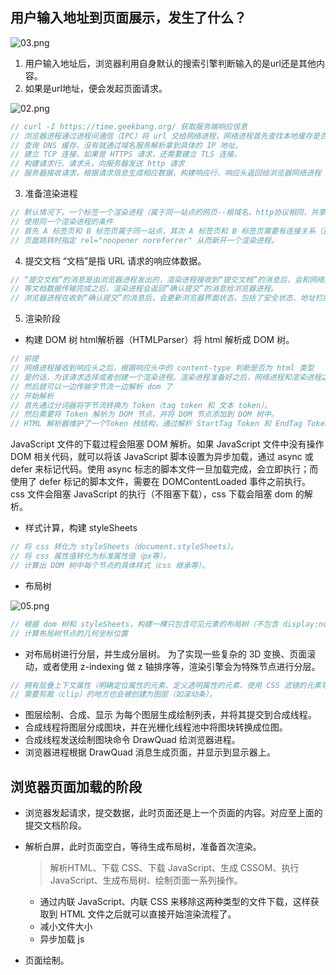 ## 用户输入地址到页面展示，发生了什么？

![03.png](https://i.loli.net/2020/03/13/Nca3iw1GuEfPbU9.png)

1. 用户输入地址后，浏览器利用自身默认的搜索引擎判断输入的是url还是其他内容。
2. 如果是url地址，便会发起页面请求。

![02.png](https://i.loli.net/2020/03/13/QEui84BXvrZqJmM.png)

```javascript
// curl -I https://time.geekbang.org/ 获取服务端响应信息
// 浏览器进程通过进程间通信（IPC）将 url 交给网络进程，网络进程首先查找本地缓存是否缓存了该资源，如果有就直接返回。如果没有，进入请求流程。
// 查询 DNS 缓存，没有就通过域名服务解析拿到具体的 IP 地址。
// 建立 TCP 连接，如果是 HTTPS 请求，还需要建立 TLS 连接。
// 构建请求行、请求头，向服务器发送 http 请求
// 服务器接收请求，根据请求信息生成相应数据，构建响应行、响应头返回给浏览器网络进程
```
3. 准备渲染进程
```javascript
// 默认情况下，一个标签一个渲染进程（属于同一站点的网页--根域名、http协议相同，共享一个渲染进程。不过可以在页面跳转时指定 rel="noopener noreferrer" 从而新开一个渲染进程）
// 使用同一个渲染进程的条件
// 首先 A 标签页和 B 标签页属于同一站点，其次 A 标签页和 B 标签页需要有连接关系（通过页面间跳转打开的）。
// 页面跳转时指定 rel="noopener noreferrer" 从而新开一个渲染进程。
```
4. 提交文档
“文档”是指 URL 请求的响应体数据。
```javascript
// “提交文档”的消息是由浏览器进程发出的，渲染进程接收到“提交文档”的消息后，会和网络进程建立传输数据的“管道”。
// 等文档数据传输完成之后，渲染进程会返回“确认提交”的消息给浏览器进程。
// 浏览器进程在收到“确认提交”的消息后，会更新浏览器界面状态，包括了安全状态、地址栏的 URL、前进后退的历史状态，并更新 Web 页面。
```
5. 渲染阶段
* 构建 DOM 树
html解析器（HTMLParser）将 html 解析成 DOM 树。
```javascript
// 前提
// 网络进程接收到响应头之后，根据响应头中的 content-type 判断是否为 html 类型
// 是的话，为该请求选择或者创建一个渲染进程。渲染进程准备好之后，网络进程和渲染进程之间会建立一个共享数据的管道
// 然后就可以一边传输字节流一边解析 dom 了
// 开始解析
// 首先通过分词器将字节流转换为 Token（tag token 和 文本 token）。
// 然后需要将 Token 解析为 DOM 节点，并将 DOM 节点添加到 DOM 树中。
// HTML 解析器维护了一个Token 栈结构，通过解析 StartTag Token 和 EndTag Token，不停地进行压栈和出栈，直到解析完毕。
```
JavaScript 文件的下载过程会阻塞 DOM 解析。如果 JavaScript 文件中没有操作 DOM 相关代码，就可以将该 JavaScript 脚本设置为异步加载，通过 async 或 defer 来标记代码。使用 async 标志的脚本文件一旦加载完成，会立即执行；而使用了 defer 标记的脚本文件，需要在 DOMContentLoaded 事件之前执行。
css 文件会阻塞 JavaScript 的执行（不阻塞下载），css 下载会阻塞 dom 的解析。
* 样式计算，构建 styleSheets
```javascript
// 将 css 转化为 styleSheets（document.styleSheets）。
// 将 css 属性值转化为标准属性值（px等）。
// 计算出 DOM 树中每个节点的具体样式（css 继承等）。
```
* 布局树

![05.png](https://i.loli.net/2020/03/13/lUcr76KDueSJ5nR.png)

```javascript
// 根据 dom 树和 styleSheets，构建一棵只包含可见元素的布局树（不包含 display:none 等）。
// 计算布局树节点的几何坐标位置
```
* 对布局树进行分层，并生成分层树。
为了实现一些复杂的 3D 变换、页面滚动，或者使用 z-indexing 做 z 轴排序等，渲染引擎会为特殊节点进行分层。
```javascript
// 拥有层叠上下文属性（明确定位属性的元素、定义透明属性的元素、使用 CSS 滤镜的元素等）的元素会被提升为单独的一层。
// 需要剪裁（clip）的地方也会被创建为图层（如滚动条）。
```
* 图层绘制、合成、显示
为每个图层生成绘制列表，并将其提交到合成线程。
* 合成线程将图层分成图块，并在光栅化线程池中将图块转换成位图。
* 合成线程发送绘制图块命令 DrawQuad 给浏览器进程。
* 浏览器进程根据 DrawQuad 消息生成页面，并显示到显示器上。

## 浏览器页面加载的阶段
* 浏览器发起请求，提交数据，此时页面还是上一个页面的内容。对应至上面的提交文档阶段。
* 解析白屏，此时页面空白，等待生成布局树，准备首次渲染。
    >解析HTML、下载 CSS、下载 JavaScript、生成 CSSOM、执行 JavaScript、生成布局树、绘制页面一系列操作。
    * 通过内联 JavaScript、内联 CSS 来移除这两种类型的文件下载，这样获取到 HTML 文件之后就可以直接开始渲染流程了。
    * 减小文件大小
    * 异步加载 js

* 页面绘制。